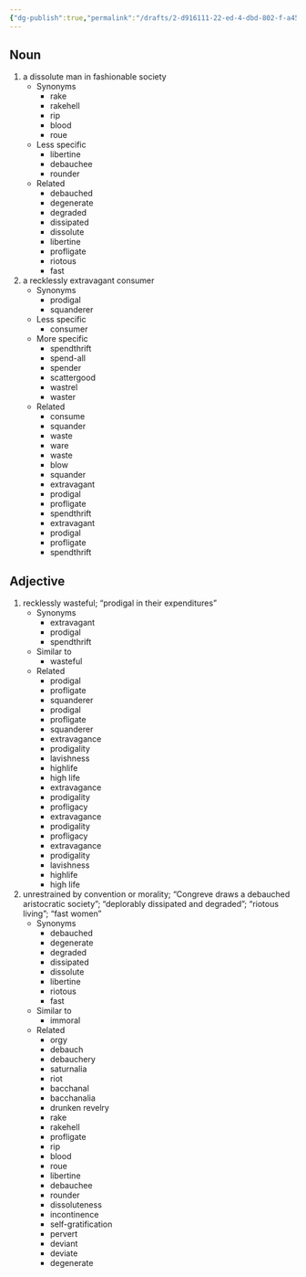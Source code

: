 ```yaml
---
{"dg-publish":true,"permalink":"/drafts/2-d916111-22-ed-4-dbd-802-f-a457-eb-85-f2-a1/","dgHomeLink":true,"dgPassFrontmatter":false}
---
```




## Noun

1. a dissolute man in fashionable society
	- Synonyms
		- rake
		- rakehell
		- rip
		- blood
		- roue
	- Less specific
		- libertine
		- debauchee
		- rounder
	- Related
		- debauched
		- degenerate
		- degraded
		- dissipated
		- dissolute
		- libertine
		- profligate
		- riotous
		- fast
2. a recklessly extravagant consumer
	- Synonyms
		- prodigal
		- squanderer
	- Less specific
		- consumer
	- More specific
		- spendthrift
		- spend-all
		- spender
		- scattergood
		- wastrel
		- waster
	- Related
		- consume
		- squander
		- waste
		- ware
		- waste
		- blow
		- squander
		- extravagant
		- prodigal
		- profligate
		- spendthrift
		- extravagant
		- prodigal
		- profligate
		- spendthrift

## Adjective

1. recklessly wasteful; “prodigal in their expenditures”
	- Synonyms
		- extravagant
		- prodigal
		- spendthrift
	- Similar to
		- wasteful
	- Related
		- prodigal
		- profligate
		- squanderer
		- prodigal
		- profligate
		- squanderer
		- extravagance
		- prodigality
		- lavishness
		- highlife
		- high life
		- extravagance
		- prodigality
		- profligacy
		- extravagance
		- prodigality
		- profligacy
		- extravagance
		- prodigality
		- lavishness
		- highlife
		- high life
2. unrestrained by convention or morality; “Congreve draws a debauched aristocratic society”; “deplorably dissipated and degraded”; “riotous living”; “fast women”
	- Synonyms
		- debauched
		- degenerate
		- degraded
		- dissipated
		- dissolute
		- libertine
		- riotous
		- fast
	- Similar to
		- immoral
	- Related
		- orgy
		- debauch
		- debauchery
		- saturnalia
		- riot
		- bacchanal
		- bacchanalia
		- drunken revelry
		- rake
		- rakehell
		- profligate
		- rip
		- blood
		- roue
		- libertine
		- debauchee
		- rounder
		- dissoluteness
		- incontinence
		- self-gratification
		- pervert
		- deviant
		- deviate
		- degenerate

